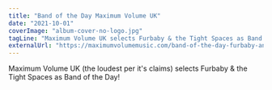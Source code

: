 ```yaml
---
title: "Band of the Day Maximum Volume UK"
date: "2021-10-01"
coverImage: "album-cover-no-logo.jpg"
tagLine: "Maximum Volume UK selects Furbaby & the Tight Spaces as Band of the Day"
externalUrl: "https://maximumvolumemusic.com/band-of-the-day-furbaby-and-the-tight-spaces/"
---
```


Maximum Volume UK (the loudest per it's claims) selects Furbaby & the Tight Spaces as Band of the Day!
